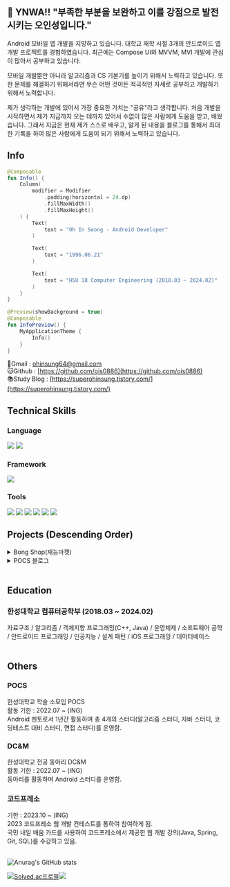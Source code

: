 ## 👋 YNWA!! "부족한 부분을 보완하고 이를 강점으로 발전시키는 오인성입니다."
Android 모바일 앱 개발을 지망하고 있습니다. 대학교 재학 시절 3개의 안드로이드 앱 개발 프로젝트를 경험하였습니다. 최근에는 Compose UI와 MVVM, MVI 개발에 관심이 많아서 공부하고 있습니다.

모바일 개발뿐만 아니라 알고리즘과 CS 기본기를 높이기 위해서 노력하고 있습니다. 또한 문제를 해결하기 위해서라면 무슨 어떤 것이든 적극적인 자세로 공부하고 개발하기 위해서 노력합니다.

제가 생각하는 개발에 있어서 가장 중요한 가치는 "공유"라고 생각합니다. 처음 개발을 시작하면서 제가 지금까지 오는 데까지 있어서 수없이 많은 사람에게 도움을 받고, 배웠습니다. 그래서 지금은 현재 제가 스스로 배우고, 알게 된 내용을 블로그를 통해서 최대한 기록을 하여 많은 사람에게 도움이 되기 위해서 노력하고 있습니다.

## Info
```kotlin
@Composable
fun Info() {
    Column(
        modifier = Modifier
            .padding(horizontal = 24.dp)
            .fillMaxWidth()
            .fillMaxHeight()
    ) {
        Text(
            text = "Oh In Seong - Android Developer"
        )

        Text(
            text = "1996.06.21"
        )

        Text(
            text = "HSU 18 Computer Engineering (2018.03 ~ 2024.02)"
        )
    }
}

@Preview(showBackground = true)
@Composable
fun InfoPreview() {
    MyApplicationTheme {
        Info()
    }
}
```
📧Gmail : [ohinsung64@gmail.com](mailto:ohinsung64@gmail.com)<br>
🐱Github : [https://github.com/ois0886](https://github.com/ois0886)<br>
📚Study Blog : [https://superohinsung.tistory.com/](https://superohinsung.tistory.com/)

## Technical Skills
### Language
<img src="https://img.shields.io/badge/Kotlin-7F52FF?style=for-the-badge&logo=Kotlin&logoColor=white"/> <img src="https://img.shields.io/badge/JAVA-007396.svg?style=for-the-badge&logo=JAVA&logoColor=black"> 

### Framework
<img src="https://img.shields.io/badge/Android-3DDC84?style=for-the-badge&logo=Android&logoColor=white"/> 

### Tools
<img src="https://img.shields.io/badge/Git-F05032?style=for-the-badge&logo=Git&logoColor=white"/> <img src="https://img.shields.io/badge/Github-181717?style=for-the-badge&logo=Github&logoColor=white"/> <img src="https://img.shields.io/badge/Visual%20Studio%20Code-007ACC.svg?style=for-the-badge&logo=Visual%20Studio%20Code&logoColor=white"> <img src="https://img.shields.io/badge/Android%20Studio-3DDC84.svg?style=for-the-badge&logo=Android%20Studio&logoColor=white"> <img src="https://img.shields.io/badge/IntelliJ%20IDEA-000000.svg?style=for-the-badge&logo=IntelliJ%20IDEA&logoColor=white"> <img src="https://img.shields.io/badge/Firebase-FFCA28.svg?style=for-the-badge&logo=Firebase&logoColor=white"> 

## Projects (Descending Order)
<details>
<summary>Bong Shop(재능마켓)</summary>
<br>

![Thumbnail](https://github.com/GrapeBongBong/Android/assets/58154638/a2f7aab4-991d-4180-a038-9c16b4e2f064) <br>

[깃허브 바로가기](https://github.com/GrapeBongBong/Android) <br>

### Project period
- 2022.12 ~ 2023.06(6개월)<br>

### Fact
- 총 4명의 인원(Server 2명, Android 1명, IOS 1명)이 팀을 구성하여 시작하게 된 6개월 졸업 작품
- 실제 프로젝트 기획부터 디자인까지 직접 만들며, 요구사항을 실제로 작성하며 스프린트를 진행함.

### Lesson
- 
- 
- 

### TechStack
- Coroutine
- Paging3
- View Binding
- ViewModel
- Hilt
- Dagger
- Glide
- Retrofit2
- OkHttp3

</details>

<details>
<summary>POCS 블로그</summary>
<br>

[깃허브 바로가기](https://github.com/hansung-pocs/blog-android) <br>

### Project period
- 2022.07 ~ 2022.09(3개월)<br>

### Refoctor period
- 2022.09 ~ 2022.10(1개월)<br>

### Fact
- 초기 11명의 규모에서 프로젝트를 진행함. (백엔드 2명, 안드로이드 2명, 프론트엔드 5명, PM 2명)
- 프로젝트를 위한 안드로이드 학습기간 2주를 거친 후에 스프린트 8주 + 유지보수 기간 3주를 통해서 실제 앱을 구글 앱 스토어에 출시함.
- 기본적인 안드로이드 기술 스택 뿐만 아니라 [클린 아키텍처](https://superohinsung.tistory.com/74)와 [MVVM](https://superohinsung.tistory.com/66)을 공부해서 실제로 프로젝트를 적용하고 이를 블로그에 글로 게시함.

### Lesson
- 학습과 프로젝트에 있어 중요한 것은 과정을 기록하는 것에 있음을 깨달음.
- 팀프로젝트를 진행함에 있어서 나 자신이 팔로워 보다는 리더형에 가까운 사람임을 깨달았고, 그럼에도 아직은 부족한 리더라는 것을 알게됨.
- 안드로이드 파트에서 팀장을 맡아서 다른 팀(Server, Front)와 대화를 하는 법을 배움
- 팀원들의 자율성을 끌어내기 위한 법을 고민하게 됨.

### TechStack
- Coroutine
- Paging3
- View Binding
- ViewModel
- Compose
- Hilt
- Dagger
- Glide
- Retrofit2
- OkHttp3
- Espresso
- Github Action(CI/CD)

</details>
<br>

## Education

### 한성대학교 컴퓨터공학부 (2018.03 ~ 2024.02) 
자료구조 / 알고리즘 / 객체지향 프로그래밍(C++, Java) / 운영체제 / 소프트웨어 공학 / 안드로이드 프로그래밍 / 인공지능 / 설계 패턴 / iOS 프로그래밍 / 데이터베이스 <br>
<br>

## Others

### POCS
한성대학교 학술 소모임 POCS <br>
활동 기한 : 2022.07 ~ (ING) <br>
Android 멘토로서 1년간 활동하며 총 4개의 스터디(알고리즘 스터디, 자바 스터디, 코딩테스트 대비 스터디, 면접 스터디)를 운영함. <br>

### DC&M
한성대학교 전공 동아리 DC&M <br>
활동 기한 : 2022.07 ~ (ING) <br>
동아리를 활동하며 Android 스터디를 운영함. <br>

### 코드프레소 
기한 : 2023.10 ~ (ING) <br>
2023 코드프레소 웹 개발 컨테스트를 통하여 참여하게 됨. <br>
국민 내일 배움 카드를 사용하여 코드프레소에서 제공한 웹 개발 강의(Java, Spring, Git, SQL)를 수강하고 있음. 
<br>
<br>
<!-- 여기는 나중에 추가
## Certifications
SQLD

컴퓨터 활용능력 1급

OPIC IL
-->

![Anurag's GitHub stats](https://github-readme-stats.vercel.app/api?username=ois0886&show_icons=true&theme=dark)

[![Solved.ac프로필](http://mazassumnida.wtf/api/v2/generate_badge?boj=ois0886)](https://solved.ac/ois0886)<img src="http://mazandi.herokuapp.com/api?handle=ois0886&theme=warm"/>

